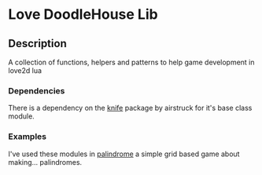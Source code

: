 # Love DoodleHouse Lib

## Description
A collection of functions, helpers and patterns to help game development in love2d lua


### Dependencies
There is a dependency on the [knife](https://github.com/airstruck/knife) package by airstruck for it's base class module.


### Examples
I've used these modules in [palindrome](https://github.com/Pomb/palinum) a simple grid based game about making... palindromes.